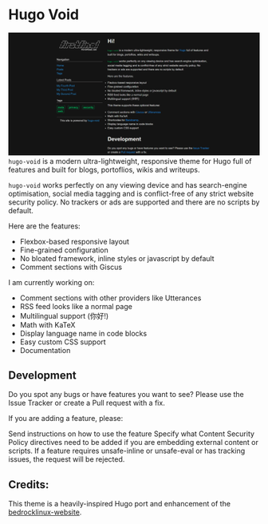 # Hugo Void
![Screenshot of the homepage](/images/homepage.png)
`hugo-void` is a modern ultra-lightweight, responsive theme for Hugo full of features and built for blogs, portoflios, wikis and writeups.

`hugo-void` works perfectly on any viewing device and has search-engine optimisation, social media tagging and is conflict-free of any strict website security policy. No trackers or ads are supported and there are no scripts by default.

Here are the features:

- Flexbox-based responsive layout
- Fine-grained configuration
- No bloated framework, inline styles or javascript by default
- Comment sections with Giscus

I am currently working on:

- Comment sections with other providers like Utterances
- RSS feed looks like a normal page
- Multilingual support (你好!)
- Math with KaTeX
- Display language name in code blocks
- Easy custom CSS support
- Documentation

## Development
Do you spot any bugs or have features you want to see? Please use the Issue Tracker or create a Pull request with a fix.

If you are adding a feature, please:

Send instructions on how to use the feature
Specify what Content Security Policy directives need to be added if you are embedding external content or scripts.
If a feature requires unsafe-inline or unsafe-eval or has tracking issues, the request will be rejected.

## Credits:
This theme is a heavily-inspired Hugo port and enhancement of the [bedrocklinux-website](https://github.com/bedrocklinux/bedrocklinux-website).